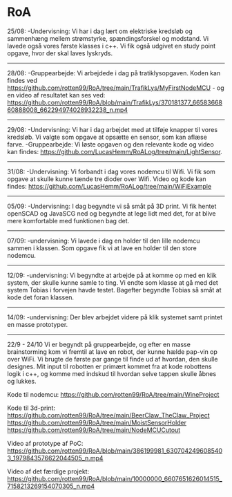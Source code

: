 # RoA

25/08:
-Undervisning: Vi har i dag lært om elektriske kredsløb og sammenhæng mellem strømstyrke, spændingsforskel og modstand. Vi lavede også vores første klasses i c++. Vi fik også udgivet en study point opgave, hvor der skal laves lyskryds.   

------------------------------------------------------------------------------------------------------------------------------------------------------------------------------------------------------------

28/08:
-Gruppearbejde: Vi arbejdede i dag på tratiklysopgaven. Koden kan findes ved https://github.com/rotten99/RoA/tree/main/TrafikLys/MyFirstNodeMCU - og en video af resultatet kan ses ved: https://github.com/rotten99/RoA/blob/main/TrafikLys/370181377_6658366860888008_662294974028932238_n.mp4

------------------------------------------------------------------------------------------------------------------------------------------------------------------------------------------------------------

29/08:
-Undervisning: Vi har i dag arbejdet med at tilføje knapper til vores kredsløb. Vi valgte som opgave at opsætte en sensor, som kan aflæse farve.
-Gruppearbejde: Vi løste opgaven og den relevante kode og video kan findes: https://github.com/LucasHemm/RoALog/tree/main/LightSensor. 

------------------------------------------------------------------------------------------------------------------------------------------------------------------------------------------------------------

31/08:
-Undervisning: Vi forbandt i dag vores nodemcu til Wifi. Vi fik som opgave at skulle kunne tænde tre dioder over Wifi. Video og kode kan findes: https://github.com/LucasHemm/RoALog/tree/main/WiFiExample

------------------------------------------------------------------------------------------------------------------------------------------------------------------------------------------------------------

05/09:
-Undervisning: I dag begyndte vi så småt på 3D print. Vi fik hentet openSCAD og JavaSCG ned og begyndte at lege lidt med det, for at blive mere komfortable med funktionen bag det.

------------------------------------------------------------------------------------------------------------------------------------------------------------------------------------------------------------


07/09:
-undervisning: Vi lavede i dag en holder til den lille nodemcu sammen i klassen. Som opgave fik vi at lave en holder til den store nodemcu.

------------------------------------------------------------------------------------------------------------------------------------------------------------------------------------------------------------

12/09:
-undervisning: Vi begyndte at arbejde på at komme op med en klik system, der skulle kunne samle to ting. Vi endte som klasse at gå med det system Tobias i forvejen havde testet. Bagefter begyndte Tobias så småt at kode det foran klassen.

------------------------------------------------------------------------------------------------------------------------------------------------------------------------------------------------------------

14/09:
-undervisning: Der blev arbejdet videre på klik systemet samt printet en masse prototyper.

------------------------------------------------------------------------------------------------------------------------------------------------------------------------------------------------------------

22/9 - 24/10
Vi er begyndt på gruppearbejde, og efter en masse brainstorming kom vi fremtil at lave en robot, der kunne hælde pap-vin op over WiFi. Vi brugte de første par gange til finde ud af hvordan, den skulle designes. Mit input til robotten er primært kommet fra at kode robottens logik i c++, og komme med indskud til hvordan selve tappen skulle åbnes og lukkes.

Kode til nodemcu: https://github.com/rotten99/RoA/tree/main/WineProject

Kode til 3d-print:
https://github.com/rotten99/RoA/tree/main/BeerClaw_TheClaw_Project
https://github.com/rotten99/RoA/tree/main/MoistSensorHolder
https://github.com/rotten99/RoA/tree/main/NodeMCUCutout

Video af prototype af PoC:
https://github.com/rotten99/RoA/blob/main/386199981_6307042496085403_1979843576622044505_n.mp4

Video af det færdige projekt:
https://github.com/rotten99/RoA/blob/main/10000000_6607651626014515_7158213269154070305_n.mp4

